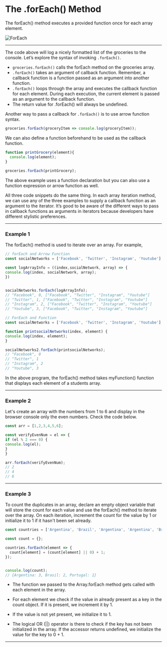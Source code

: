 # The .forEach() Method
The forEach() method executes a provided function once for each array element.

![ForEach][foreach]

[foreach]:https://content.codecademy.com/courses/learn-javascript-iterators/iterator%20anatomy.svg
***

The code above will log a nicely formatted list of the groceries to the console. Let’s explore the syntax of invoking ```.forEach()```.

* ```groceries.forEach()``` calls the forEach method on the groceries array.
* ```.forEach()``` takes an argument of callback function. Remember, a callback function is a function passed as an argument into another function.
* ```.forEach()``` loops through the array and executes the callback function for each element. During each execution, the current element is passed as an argument to the callback function.
* The return value for .forEach() will always be undefined.

Another way to pass a callback for ```.forEach()``` is to use arrow function syntax.

```js
groceries.forEach(groceryItem => console.log(groceryItem));
```

We can also define a function beforehand to be used as the callback function.

```js
function printGrocery(element){
  console.log(element);
}
 
groceries.forEach(printGrocery);
```

The above example uses a function declaration but you can also use a function expression or arrow function as well.

All three code snippets do the same thing. In each array iteration method, we can use any of the three examples to supply a callback function as an argument to the iterator. 
It’s good to be aware of the different ways to pass in callback functions as arguments in iterators because developers have different stylistic preferences.


***

### Example 1
The forEach() method is used to iterate over an array. For example,

```js
// forEach and Arrow Function
const socialNetworks = ['Facebook', 'Twitter', 'Instagram', 'Youtube'];

const logArrayInfo = ((index,socialNetwork, array) => {
console.log(index, socialNetwork, array);
})


socialNetworks.forEach(logArrayInfo); 
// "Facebook", 0, ["Facebook", "Twitter", "Instagram", "Youtube"]
// "Twitter", 1, ["Facebook", "Twitter", "Instagram", "Youtube"]
// "Instagram", 2, ["Facebook", "Twitter", "Instagram", "Youtube"]
// "Youtube", 3, ["Facebook", "Twitter", "Instagram", "Youtube"]
```


```js
// ForEach and Function
const socialNetworks = ['Facebook', 'Twitter', 'Instagram', 'Youtube'];

function printsocialNetworks(index, element) {
console.log(index, element);
}

socialNetworks2.forEach(printsocialNetworks);
// "Facebook", 0
// "Twitter", 1
// "Instagram", 2
// "Youtube", 3
```

In the above program, the forEach() method takes myFunction() function that displays each element of a students array.

***

### Example 2
Let's create an array with the numbers from 1 to 6 and display in the browser console only the even numbers. Check the code below.

```js
const arr = [1,2,3,4,5,6];

const verifyEvenNum = el => {
if (el % 2 === 0) {
console.log(el);
} 
}

arr.forEach(verifyEvenNum);
// 2
// 4
// 6
```

***

### Example 3
To count the duplicates in an array, declare an empty object variable that will store the count for each value and use the forEach() method to iterate over the array. On each iteration, increment the count for the value by 1 or initialize it to 1 if it hasn't been set already.

```js
const countries = ['Argentina', 'Brazil', 'Argentina', 'Argentina', 'Brazil', 'Portugal'];

const count = {};

countries.forEach(element => {
  count[element] = (count[element] || 0) + 1;
});


console.log(count);
// {Argentina: 3, Brasil: 2, Portugal: 1}
```

* The function we passed to the Array.forEach method gets called with each element in the array.

* For each element we check if the value in already present as a key in the count object. If it is present, we increment it by 1.

* If the value is not yet present, we initialize it to 1.

* The logical OR (||) operator is there to check if the key has not been initialized in the array. If the accessor returns undefined, we initialize the value for the key to 0 + 1.

***

